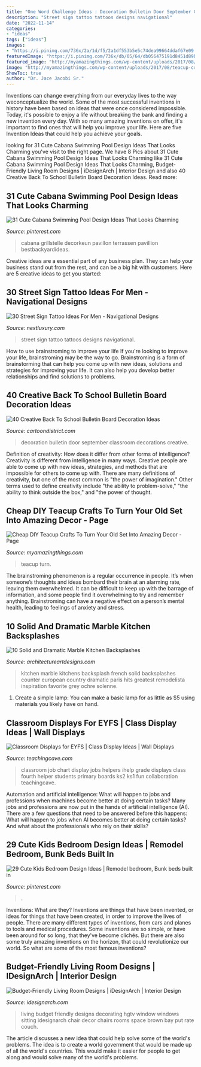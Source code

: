 ```yaml
---
title: "One Word Challenge Ideas : Decoration Bulletin Door September Classroom Decorations Creative"
description: "Street sign tattoo tattoos designs navigational"
date: "2022-11-14"
categories:
- "ideas"
tags: ["ideas"]
images:
- "https://i.pinimg.com/736x/2a/1d/f5/2a1df553b5e5c74dea99664ddaf67e09.jpg"
featuredImage: "https://i.pinimg.com/736x/db/05/64/db056475191d8451d89b58402e78e762.jpg"
featured_image: "http://myamazingthings.com/wp-content/uploads/2017/08/teacup-crafts-12-1024x1022.jpg"
image: "http://myamazingthings.com/wp-content/uploads/2017/08/teacup-crafts-12-1024x1022.jpg"
ShowToc: true
author: "Dr. Jace Jacobi Sr."
---
```



Inventions can change everything from our everyday lives to the way weconceptualize the world. Some of the most successful inventions in history have been based on ideas that were once considered impossible. Today, it's possible to enjoy a life without breaking the bank and finding a new invention every day. With so many amazing inventions on offer, it's important to find ones that will help you improve your life. Here are five Invention Ideas that could help you achieve your goals.

	

		
looking for 31 Cute Cabana Swimming Pool Design Ideas That Looks Charming you've visit to the right page. We have 8 Pics about 31 Cute Cabana Swimming Pool Design Ideas That Looks Charming like 31 Cute Cabana Swimming Pool Design Ideas That Looks Charming, Budget-Friendly Living Room Designs | iDesignArch | Interior Design and also 40 Creative Back To School Bulletin Board Decoration Ideas. Read more:
		
    
## 31 Cute Cabana Swimming Pool Design Ideas That Looks Charming

<img loading=lazy src="https://i.pinimg.com/736x/db/05/64/db056475191d8451d89b58402e78e762.jpg" onerror="this.onerror=null;this.src='https://tse1.mm.bing.net/th?id=OIP.oJJf3sfkjhFA5gtD4bWfLQHaJ3&amp;pid=15.1';" alt="31 Cute Cabana Swimming Pool Design Ideas That Looks Charming">

_Source: pinterest.com_

>cabana grillstelle decorkeun pavillon terrassen pavillion bestbackyardideas. 

	

Creative ideas are a essential part of any business plan. They can help your business stand out from the rest, and can be a big hit with customers. Here are 5 creative ideas to get you started:

    
## 30 Street Sign Tattoo Ideas For Men - Navigational Designs

<img loading=lazy src="http://nextluxury.com/wp-content/uploads/manly-street-sign-tattoos-for-males-on-arm.jpg" onerror="this.onerror=null;this.src='https://tse1.mm.bing.net/th?id=OIP.sEInpuC4Z6YN-3Nud_Pz-wAAAA&amp;pid=15.1';" alt="30 Street Sign Tattoo Ideas For Men - Navigational Designs">

_Source: nextluxury.com_

>street sign tattoo tattoos designs navigational. 

	

How to use brainstroming to improve your life
If you're looking to improve your life, brainstroming may be the way to go. Brainstroming is a form of brainstorming that can help you come up with new ideas, solutions and strategies for improving your life. It can also help you develop better relationships and find solutions to problems.

    
## 40 Creative Back To School Bulletin Board Decoration Ideas

<img loading=lazy src="http://www.cartoondistrict.com/wp-content/uploads/2018/10/Back-To-School-Bulletin-Board-Decoration-Ideas2.jpg" onerror="this.onerror=null;this.src='https://tse1.mm.bing.net/th?id=OIP.aiZvuA-8_3bJ7033Uf2KowHaJ4&amp;pid=15.1';" alt="40 Creative Back To School Bulletin Board Decoration Ideas">

_Source: cartoondistrict.com_

>decoration bulletin door september classroom decorations creative. 

	

Definition of creativity: How does it differ from other forms of intelligence?
Creativity is different from intelligence in many ways. Creative people are able to come up with new ideas, strategies, and methods that are impossible for others to come up with. 
There are many definitions of creativity, but one of the most common is "the power of imagination." Other terms used to define creativity include "the ability to problem-solve," "the ability to think outside the box," and "the power of thought.

    
## Cheap DIY Teacup Crafts To Turn Your Old Set Into Amazing Decor - Page

<img loading=lazy src="http://myamazingthings.com/wp-content/uploads/2017/08/teacup-crafts-12-1024x1022.jpg" onerror="this.onerror=null;this.src='https://tse2.mm.bing.net/th?id=OIP.PiyNLnjIqkIxMdNt993jTQHaHZ&amp;pid=15.1';" alt="Cheap DIY Teacup Crafts To Turn Your Old Set Into Amazing Decor - Page">

_Source: myamazingthings.com_

>teacup turn. 

	

The brainstroming phenomenon is a regular occurrence in people. It’s when someone’s thoughts and ideas bombard their brain at an alarming rate, leaving them overwhelmed. It can be difficult to keep up with the barrage of information, and some people find it overwhelming to try and remember anything. Brainstroming can have a negative effect on a person’s mental health, leading to feelings of anxiety and stress.

    
## 10 Solid And Dramatic Marble Kitchen Backsplashes

<img loading=lazy src="http://www.architectureartdesigns.com/wp-content/uploads/2019/04/marble-kitchen4-630x954.jpg" onerror="this.onerror=null;this.src='https://tse3.mm.bing.net/th?id=OIP.w9meMHYVKnJ-XIhvgCIYnwHaLN&amp;pid=15.1';" alt="10 Solid and Dramatic Marble Kitchen Backsplashes">

_Source: architectureartdesigns.com_

>kitchen marble kitchens backsplash french solid backsplashes counter european country dramatic paris hits greatest remodelista inspiration favorite grey ochre solenne. 

	

1. Create a simple lamp: You can make a basic lamp for as little as $5 using materials you likely have on hand.

    
## Classroom Displays For EYFS | Class Display Ideas | Wall Displays

<img loading=lazy src="https://www.teachingcave.com/wp-content/uploads/2013/10/ihelp1.jpg" onerror="this.onerror=null;this.src='https://tse3.mm.bing.net/th?id=OIP.jz-K9hgKZfxAyzBIi7K_ZQHaJ3&amp;pid=15.1';" alt="Classroom Displays for EYFS | Class Display Ideas | Wall Displays">

_Source: teachingcave.com_

>classroom job chart display jobs helpers ihelp grade displays class fourth helper students primary boards ks2 ks1 fun collaboration teachingcave. 

	

Automation and artificial intelligence: What will happen to jobs and professions when machines become better at doing certain tasks?
Many jobs and professions are now put in the hands of artificial intelligence (AI). There are a few questions that need to be answered before this happens: What will happen to jobs when AI becomes better at doing certain tasks? And what about the professionals who rely on their skills?

    
## 29 Cute Kids Bedroom Design Ideas | Remodel Bedroom, Bunk Beds Built In

<img loading=lazy src="https://i.pinimg.com/736x/2a/1d/f5/2a1df553b5e5c74dea99664ddaf67e09.jpg" onerror="this.onerror=null;this.src='https://tse1.mm.bing.net/th?id=OIP.EJpju56K6w7PKjjP-no9bgHaLH&amp;pid=15.1';" alt="29 Cute Kids Bedroom Design Ideas | Remodel bedroom, Bunk beds built in">

_Source: pinterest.com_

>. 

	

Inventions: What are they?
Inventions are things that have been invented, or ideas for things that have been created, in order to improve the lives of people. There are many different types of inventions, from cars and planes to tools and medical procedures. Some inventions are so simple, or have been around for so long, that they've become clichés. But there are also some truly amazing inventions on the horizon, that could revolutionize our world. So what are some of the most famous inventions?

    
## Budget-Friendly Living Room Designs | IDesignArch | Interior Design

<img loading=lazy src="http://www.idesignarch.com/wp-content/uploads/Budget-Friendly-Living-Room-Design_8.jpg" onerror="this.onerror=null;this.src='https://tse1.mm.bing.net/th?id=OIP.mXuch1DOoqxxc919rOS29QHaJ3&amp;pid=15.1';" alt="Budget-Friendly Living Room Designs | iDesignArch | Interior Design">

_Source: idesignarch.com_

>living budget friendly designs decorating hgtv window windows sitting idesignarch chair decor chairs rooms space brown bay put rate couch. 

	

The article discusses a new idea that could help solve some of the world's problems. The idea is to create a world government that would be made up of all the world's countries. This would make it easier for people to get along and would solve many of the world's problems.

